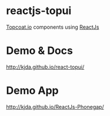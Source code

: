 reactjs-topui
===============

[Topcoat.io][1] components using [ReactJs][2]

Demo & Docs
============

http://kjda.github.io/react-topui/

Demo App
========
http://kjda.github.io/ReactJs-Phonegap/


[1]: http://topcoat.io/
[2]: https://github.com/facebook/react
